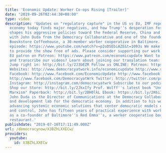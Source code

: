 ```yaml
---
title: 'Economic Update: Worker Co-ops Rising [Trailer]'
date: "2019-09-26T02:44:30+08:00"
type: video
description: 'Updates on "regulatory capture" in the US vs EU, IMF report on the US
  economy today finds major negatives, and how Trump''s desperation for re-election
  shapes his aggressive policies toward the Federal Reserve, China and Mexico. Interview
  with John Duda from the Democracy Collaborative and one of the founders of Red Emma''s
  Booskstore Coffeehouse, a 30-member worker cooperative in Baltimore. Watch entire
  episode: https://www.youtube.com/watch?v=p2oDSEbiAZE&t=1093s We make it a point
  to provide the show free of ads. Please consider supporting our work. Become an
  EU patron on Patreon: https://www.patreon.com/economicupdate Want to help us translate
  and transcribe our videos? Learn about joining our translation team: http://bit.ly/2J2uIHH
  Jump right in: http://bit.ly/2J3bEZR Follow us ONLINE: Patreon: https://www.patreon.com/economicupdate
  Websites: http://www.democracyatwork.info/economicupdate http://www.rdwolff.com
  Facebook: http://www.facebook.com/EconomicUpdate http://www.facebook.com/RichardDWolff
  http://www.facebook.com/DemocracyatWrk Twitter: http://twitter.com/profwolff http://twitter.com/democracyatwrk
  Instagram: http://instagram.com/democracyatwrk Subscribe to our podcast: http://economicupdate.libsyn.com
  Shop our Store: http://bit.ly/2JkxIfy Prof. Wolff''s latest book "Understanding
  Marxism" Paperback: http://bit.ly/2BH0lkL Ebook: https://bit.ly/2K6iI8v ________________________________________________________________
  John Duda is the Director of Communications at the Democracy Collaborative, a research
  and development lab for the democratic economy. In addition to his work at the Collaborative
  advancing systemic economic solutions that center democratic models of ownership
  and control, John has fifteen years of practical experience with worker cooperatives
  as a co-founder of Baltimore''s Red Emma''s, a worker cooperative bookstore and
  restaurant.'
publishdate: "2019-07-16T17:11:49.000Z"
url: /democracynow/X3BZhLXXECw/
providers:
  youtube:
    id: X3BZhLXXECw
---
```

